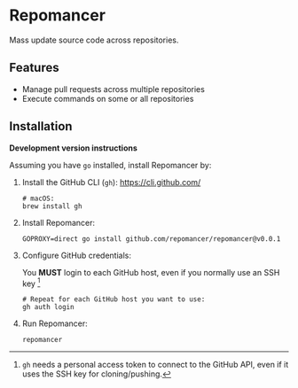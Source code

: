 # Repomancer
Mass update source code across repositories.

## Features

- Manage pull requests across multiple repositories
- Execute commands on some or all repositories


## Installation

**Development version instructions**

Assuming you have `go` installed, install Repomancer by:

1. Install the GitHub CLI (`gh`): https://cli.github.com/
   ```shell
   # macOS: 
   brew install gh
   ```

2. Install Repomancer:
    ```shell
    GOPROXY=direct go install github.com/repomancer/repomancer@v0.0.1
    ```

3. Configure GitHub credentials:

   You **MUST** login to each GitHub host, even if you normally use an SSH key [^1]

    ```shell
   # Repeat for each GitHub host you want to use:
   gh auth login
    ```
4. Run Repomancer:
   ```shell
   repomancer
    ```

[^1]: `gh` needs a personal access token to connect to the GitHub API, even if it uses the SSH key for cloning/pushing.
